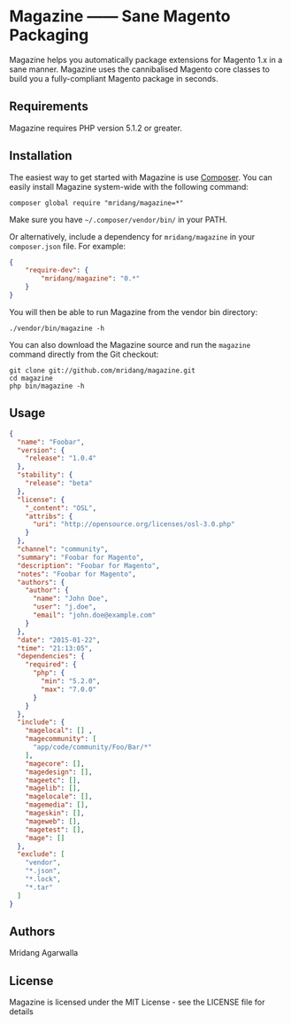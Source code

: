 # Magazine —— Sane Magento Packaging

Magazine helps you automatically package extensions for Magento 1.x in a sane manner. Magazine uses the cannibalised Magento core classes to build you a fully-compliant Magento package in seconds.

Requirements
------------

Magazine requires PHP version 5.1.2 or greater.

Installation
------------

The easiest way to get started with Magazine is use [Composer](http://getcomposer.org/). You can easily install Magazine system-wide with the following command:

    composer global require "mridang/magazine=*"

Make sure you have `~/.composer/vendor/bin/` in your PATH.

Or alternatively, include a dependency for `mridang/magazine` in your `composer.json` file. For example:

```json
{
    "require-dev": {
        "mridang/magazine": "0.*"
    }
}
```

You will then be able to run Magazine from the vendor bin directory:

    ./vendor/bin/magazine -h

You can also download the Magazine source and run the `magazine` command directly from the Git checkout:

    git clone git://github.com/mridang/magazine.git
    cd magazine
    php bin/magazine -h

Usage
-----

```json
{
  "name": "Foobar",
  "version": {
    "release": "1.0.4"
  },
  "stability": {
    "release": "beta"
  },
  "license": {
    "_content": "OSL",
    "attribs": {
      "uri": "http://opensource.org/licenses/osl-3.0.php"
    }
  },
  "channel": "community",
  "summary": "Foobar for Magento",
  "description": "Foobar for Magento",
  "notes": "Foobar for Magento",
  "authors": {
    "author": {
      "name": "John Doe",
      "user": "j.doe",
      "email": "john.doe@example.com"
    }
  },
  "date": "2015-01-22",
  "time": "21:13:05",
  "dependencies": {
    "required": {
      "php": {
        "min": "5.2.0",
        "max": "7.0.0"
      }
    }
  },
  "include": {
    "magelocal": [] ,
    "magecommunity": [
      "app/code/community/Foo/Bar/*"
    ],
    "magecore": [],
    "magedesign": [],
    "mageetc": [],
    "magelib": [],
    "magelocale": [],
    "magemedia": [],
    "mageskin": [],
    "mageweb": [],
    "magetest": [],
    "mage": []
  },
  "exclude": [
    "vendor",
    "*.json",
    "*.lock",
    "*.tar"
  ]
}
```

Authors
-------

Mridang Agarwalla

License
-------

Magazine is licensed under the MIT License - see the LICENSE file for details
